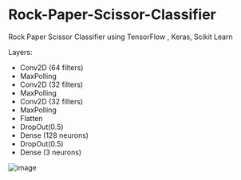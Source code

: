 # Rock-Paper-Scissor-Classifier
Rock Paper Scissor Classifier using TensorFlow , Keras, Scikit Learn

Layers:
 - Conv2D (64 filters)
 - MaxPolling
 - Conv2D (32 filters)
 - MaxPolling
 - Conv2D (32 filters)
 - MaxPolling
 - Flatten
 - DropOut(0.5)
 - Dense (128 neurons)
 - DropOut(0.5)
 - Dense (3 neurons)


![image](https://user-images.githubusercontent.com/10764089/129066570-7ef2ac4e-7a8a-4cbf-9aef-cc1a880d27ee.png)
